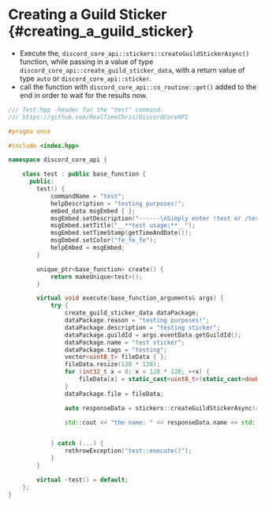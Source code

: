 Creating a Guild Sticker {#creating_a_guild_sticker}
============
- Execute the, `discord_core_api::stickers::createGuildStickerAsync()` function, while passing in a value of type `discord_core_api::create_guild_sticker_data`, with a return value of type `auto` or `discord_core_api::sticker`.
- call the function with `discord_core_api::co_routine::get()` added to the end in order to wait for the results now.

```cpp
/// Test.hpp -header for the "test" command.
/// https://github.com/RealTimeChris/DiscordCoreAPI

#pragma once

#include <index.hpp>

namespace discord_core_api {

	class test : public base_function {
	  public:
		test() {
			commandName = "test";
			helpDescription = "testing purposes!";
			embed_data msgEmbed { };
			msgEmbed.setDescription("------\nSimply enter !test or /test!\n------");
			msgEmbed.setTitle("__**test usage:**__");
			msgEmbed.setTimeStamp(getTimeAndDate());
			msgEmbed.setColor("fe_fe_fe");
			helpEmbed = msgEmbed;
		}

		unique_ptr<base_function> create() {
			return makeUnique<test>();
		}

		virtual void execute(base_function_arguments& args) {
			try {
				create_guild_sticker_data dataPackage;
				dataPackage.reason = "testing purposes!";
				dataPackage.description = "testing sticker";
				dataPackage.guildId = args.eventData.getGuildId();
				dataPackage.name = "test sticker";
				dataPackage.tags = "testing";
				vector<uint8_t> fileData { };
				fileData.resize(128 * 128);
				for (int32_t x = 0; x < 128 * 128; ++x) {
					fileData[x] = static_cast<uint8_t>(static_cast<double>(x)/static_cast<double>(128 * 128)) * 255;
				}
				dataPackage.file = fileData;

				auto responseData = stickers::createGuildStickerAsync(const dataPackage).get();

				std::cout << "the name: " << responseData.name << std::endl;


			} catch (...) {
				rethrowException("test::execute()");
			}
		}

		virtual ~test() = default;
	};
}
```
